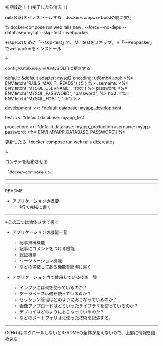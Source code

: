 初期設定！！(完了したら消去！)

rails(6系)をインストールする　docker-compose buildの前に実行　

% docker-compose run web rails new . --force --no-deps --database=mysql --skip-test --webpacker

※rspecのために「--skip-test」で、Minitestをスキップ。
※「--webpacker」でwebpackerをインストール

↓

config/database.ymlをMySQL用に更新する

default: &default
  adapter: mysql2
  encoding: utf8mb4
  pool: <%= ENV.fetch("RAILS_MAX_THREADS") { 5 } %>
  username: <%= ENV.fetch("MYSQL_USERNAME", "root") %>
  password: <%= ENV.fetch("MYSQL_PASSWORD", "password") %>
  host: <%= ENV.fetch("MYSQL_HOST", "db") %>

development:
  <<: *default
  database: myapp_development

test:
  <<: *default
  database: myapp_test

production:
  <<: *default
  database: myapp_production
  username: myapp
  password: <%= ENV['MYAPP_DATABASE_PASSWORD'] %>


更新したら「docker-compose run web rails db:create」

↓

コンテナを起動させる

「docker-compose up」

---
---

README
- アプリケーションの概要
	- 1行で完結に書く
---
※この二つは合体させて書く

- アプリケーションの機能一覧
	- 記事投稿機能
	- 記事にコメントをつける機能
	- 認証機能
	- ページネーション機能
	- などの実装してある機能を簡潔に書く

- アプリケーション内で使用している技術一覧
	- インフラには何を使っているのか？
	- データベースは何を使っているのか？
	- セッション管理はどのようにおこなっているのか？
	- 画像アップロードはどういったライブラリを使っているのか？
	- デプロイはどのようにおこなっているのか？
	- などのポートフォリオに使った技術を記述する。
---
GitHubはスクロールしないとREADMEの全体が見えないので、上部に情報を詰め込む
